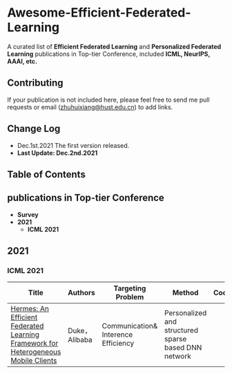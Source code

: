 # Awesome-Efficient-Federated-Learning
A curated list of **Efficient Federated Learning** and **Personalized Federated Learning** publications in Top-tier Conference, included **ICML, NeurIPS, AAAI, etc.**
## Contributing
If your publication is not included here, please feel free to send me pull requests or email (zhuhuixiang@hust.edu.cn) to add links.
## Change Log
- Dec.1st.2021 The first version released.
- **Last Update: Dec.2nd.2021**
## Table of Contents

## publications in Top-tier Conference
   - **Survey**
   - **2021**
     - **ICML 2021**
## 2021
### ICML 2021
| Title  | Authors |  Targeting Problem | Method | Code/Dataset |
| ------------- | ------------- | ------------- | ------------- | ------------- |
| [Hermes: An Efficient Federated Learning Framework for Heterogeneous Mobile Clients](https://dl.acm.org/doi/abs/10.1145/3447993.3483278)  | Duke，Alibaba | Communication& Interence Efficiency | Personalized and structured sparse based DNN network| |

### 
